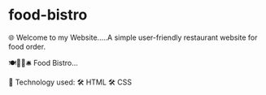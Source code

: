 # food-bistro
🌐 Welcome to my Website.....A simple user-friendly restaurant website for food order.

🍽️👨‍🍳🛎️ Food Bistro...

🔗 Technology used:
 🛠️ HTML
 🛠️ CSS

